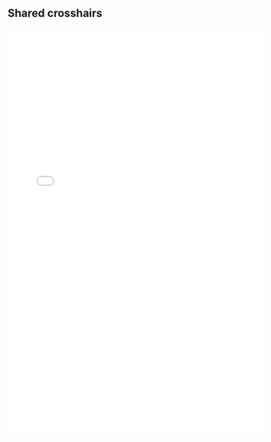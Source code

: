 ## Shared crosshairs

<iframe width="100%" height="800" src="//jsfiddle.net/Zeffirsky/rkvcyzLx/6/embedded/result,js/" allowfullscreen="allowfullscreen" allowpaymentrequest frameborder="0"></iframe>
